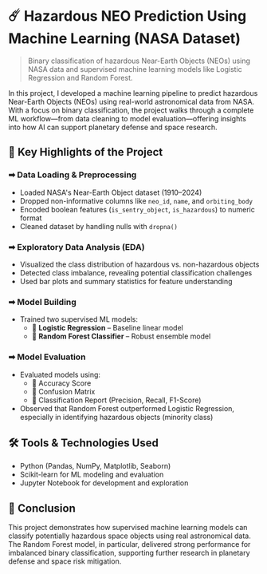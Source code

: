 # ☄️ Hazardous NEO Prediction Using Machine Learning (NASA Dataset)

> Binary classification of hazardous Near-Earth Objects (NEOs) using NASA data and supervised machine learning models like Logistic Regression and Random Forest.

In this project, I developed a machine learning pipeline to predict hazardous Near-Earth Objects (NEOs) using real-world astronomical data from NASA. With a focus on binary classification, the project walks through a complete ML workflow—from data cleaning to model evaluation—offering insights into how AI can support planetary defense and space research.

## 📌 Key Highlights of the Project

### ➡ Data Loading & Preprocessing
- Loaded NASA's Near-Earth Object dataset (1910–2024)
- Dropped non-informative columns like `neo_id`, `name`, and `orbiting_body`
- Encoded boolean features (`is_sentry_object`, `is_hazardous`) to numeric format
- Cleaned dataset by handling nulls with `dropna()`

### ➡ Exploratory Data Analysis (EDA)
- Visualized the class distribution of hazardous vs. non-hazardous objects
- Detected class imbalance, revealing potential classification challenges
- Used bar plots and summary statistics for feature understanding

### ➡ Model Building
- Trained two supervised ML models:
  - 🔹 **Logistic Regression** – Baseline linear model
  - 🔹 **Random Forest Classifier** – Robust ensemble model

### ➡ Model Evaluation
- Evaluated models using:
  - 🔸 Accuracy Score
  - 🔸 Confusion Matrix
  - 🔸 Classification Report (Precision, Recall, F1-Score)
- Observed that Random Forest outperformed Logistic Regression, especially in identifying hazardous objects (minority class)

## 🛠 Tools & Technologies Used
- Python (Pandas, NumPy, Matplotlib, Seaborn)
- Scikit-learn for ML modeling and evaluation
- Jupyter Notebook for development and exploration

## 🔭 Conclusion
This project demonstrates how supervised machine learning models can classify potentially hazardous space objects using real astronomical data. The Random Forest model, in particular, delivered strong performance for imbalanced binary classification, supporting further research in planetary defense and space risk mitigation.
